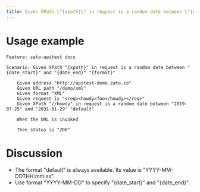 ```yaml
---
title: Given XPath \"{xpath}\" in request is a random date between \"{date_start}\" and \"{date_end}\" \"{format}\"
---
```


Usage example
=============

    Feature: zato-apitest docs

    Scenario: Given XPath "{xpath}" in request is a random date between "{date_start}" and "{date_end}" "{format}"

        Given address "http://apitest-demo.zato.io"
        Given URL path "/demo/xml"
        Given format "XML"
        Given request is "<req><howdy>foo</howdy></req>"
        Given XPath "//howdy" in request is a random date between "2019-07-25" and "2031-01-29" "default"

        When the URL is invoked

        Then status is "200"

Discussion
==========

-   The format \"default\" is always available. Its value is
    \"YYYY-MM-DDTHH:mm:ss\".
-   Use format \"YYYY-MM-DD\" to specify \"{date_start}\" and \"{date_end}\".
